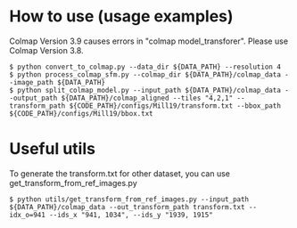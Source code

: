 
# How to use (usage examples)
Colmap Version 3.9 causes errors in "colmap model_transforer". Please use Colmap Version 3.8.
```
$ python convert_to_colmap.py --data_dir ${DATA_PATH} --resolution 4
$ python process_colmap_sfm.py --colmap_dir ${DATA_PATH}/colmap_data --image_path ${DATA_PATH}
$ python split_colmap_model.py --input_path ${DATA_PATH}/colmap_data --output_path ${DATA_PATH}/colmap_aligned --tiles "4,2,1" --transform_path ${CODE_PATH}/configs/Mill19/transform.txt --bbox_path ${CODE_PATH}/configs/Mill19/bbox.txt
```

# Useful utils

To generate the transform.txt for other dataset, you can use get_transform_from_ref_images.py
```
$ python utils/get_transform_from_ref_images.py --input_path ${DATA_PATH}/colmap_data --out_transform_path transform.txt --idx_o=941 --ids_x "941, 1034", --ids_y "1939, 1915"
```
